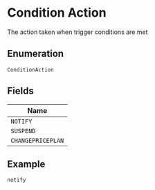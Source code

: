
# Condition Action

The action taken when trigger conditions are met

## Enumeration

`ConditionAction`

## Fields

| Name |
|  --- |
| `NOTIFY` |
| `SUSPEND` |
| `CHANGEPRICEPLAN` |

## Example

```
notify
```

